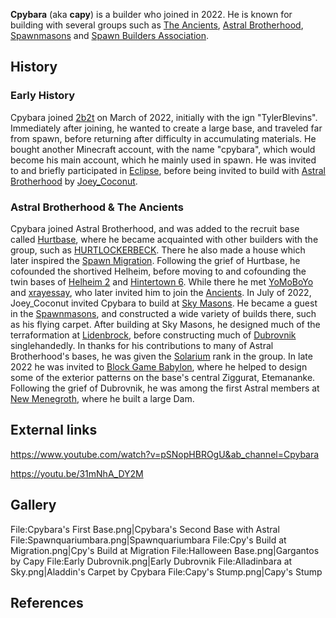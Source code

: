 **Cpybara** (aka **capy**) is a builder who joined in 2022. He is known for building with several groups such as [The Ancients](https://2b2t.miraheze.org/wiki/The_Ancients), [Astral Brotherhood](https://2b2t.miraheze.org/wiki/Astral_Brotherhood), [Spawnmasons](https://2b2t.miraheze.org/wiki/Spawnmasons) and [Spawn Builders Association](https://2b2t.miraheze.org/wiki/Spawn_Builders_Association).

## History
### Early History
Cpybara joined [2b2t](https://2b2t.miraheze.org/wiki/2b2t) on March of 2022, initially with the ign "TylerBlevins". Immediately after joining, he wanted to create a large base, and traveled far from spawn, before returning after difficulty in accumulating materials. He bought another Minecraft account, with the name "cpybara", which would become his main account, which he mainly used in spawn. He was invited to and briefly participated in [Eclipse](https://2b2t.miraheze.org/wiki/Eclipse), before being invited to build with [Astral Brotherhood](https://2b2t.miraheze.org/wiki/Astral_Brotherhood) by [Joey_Coconut](https://2b2t.miraheze.org/wiki/Joey_Coconut).

### Astral Brotherhood & The Ancients
Cpybara joined Astral Brotherhood, and was added to the recruit base called [Hurtbase](https://2b2t.miraheze.org/wiki/Astral_Brotherhood#April_2022_Expansion), where he became acquainted with other builders with the group, such as [HURTLOCKERBECK](https://2b2t.miraheze.org/wiki/HURTLOCKERBECK). There he also made a house which later inspired the [Spawn Migration](https://2b2t.miraheze.org/wiki/Spawn_Migration). Following the grief of Hurtbase, he cofounded the shortived Helheim, before moving to and cofounding the twin bases of [Helheim 2](https://2b2t.miraheze.org/wiki/Helheim_2) and [Hintertown 6](https://2b2t.miraheze.org/wiki/Helheim_2#Hintertown_6). While there he met [YoMoBoYo](https://2b2t.miraheze.org/wiki/YoMoBoYo) and [xrayessay](https://2b2t.miraheze.org/wiki/xrayessay), who later invited him to join the [Ancients](https://2b2t.miraheze.org/wiki/Ancients). In July of 2022, Joey_Coconut invited Cpybara to build at [Sky Masons](https://2b2t.miraheze.org/wiki/Sky_Masons). He became a guest in the [Spawnmasons](https://2b2t.miraheze.org/wiki/Spawnmasons), and constructed a wide variety of builds there, such as his flying carpet. After building at Sky Masons, he designed much of the terraformation at [Lidenbrock](https://2b2t.miraheze.org/wiki/Lidenbrock), before constructing much of [Dubrovnik](https://2b2t.miraheze.org/wiki/Dubrovnik) singlehandedly. In thanks for his contributions to many of Astral Brotherhood's bases, he was given the [Solarium](https://2b2t.miraheze.org/wiki/Astral_Brotherhood#Ranks) rank in the group. In late 2022 he was invited to [Block Game Babylon](https://2b2t.miraheze.org/wiki/Block_Game_Babylon), where he helped to design some of the exterior patterns on the base's central Ziggurat, Etemananke. Following the grief of Dubrovnik, he was among the first Astral members at [New Menegroth](https://2b2t.miraheze.org/wiki/New_Menegroth), where he built a large Dam.

## External links
https://www.youtube.com/watch?v=pSNopHBROgU&ab_channel=Cpybara

https://youtu.be/31mNhA_DY2M

## Gallery
<gallery>
File:Cpybara's First Base.png|Cpybara's Second Base with Astral
File:Spawnquariumbara.png|Spawnquariumbara
File:Cpy's Build at Migration.png|Cpy's Build at Migration
File:Halloween Base.png|Gargantos by Capy
File:Early Dubrovnik.png|Early Dubrovnik
File:Alladinbara at Sky.png|Aladdin's Carpet by Cpybara
File:Capy's Stump.png|Capy's Stump
</gallery>

## References